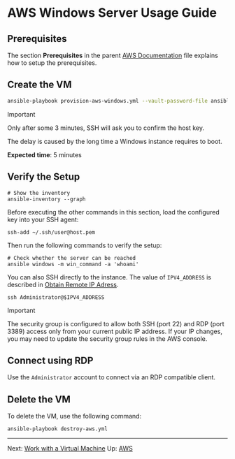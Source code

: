 # AWS Windows Server Usage Guide

## Prerequisites

The section **Prerequisites** in the parent [AWS Documentation](./aws.md) file explains how to setup the prerequisites.

## Create the VM

```bash
ansible-playbook provision-aws-windows.yml --vault-password-file ansible-vault-password.txt
```

> [!IMPORTANT]
> Only after some 3 minutes, SSH will ask you to confirm the host key.
>
> The delay is caused by the long time a Windows instance requires to boot.

**Expected time**: 5 minutes

## Verify the Setup

```shell
# Show the inventory
ansible-inventory --graph
```

Before executing the other commands in this section, load the configured key into your SSH agent:

```shell
ssh-add ~/.ssh/user@host.pem
```

Then run the following commands to verify the setup:

```shell
# Check whether the server can be reached
ansible windows -m win_command -a 'whoami'
```

You can also SSH directly to the instance. The value of `IPV4_ADDRESS` is described in [Obtain Remote IP Adress](../../obtain-remote-ip-address.md).

```shell
ssh Administrator@$IPV4_ADDRESS
```

> [!IMPORTANT]
> The security group is configured to allow both SSH (port 22) and RDP (port 3389) access only from your current public IP address. If your IP changes, you may need to update the security group rules in the AWS console.

## Connect using RDP

Use the `Administrator` account to connect via an RDP compatible client.

## Delete the VM

To delete the VM, use the following command:

```shell
ansible-playbook destroy-aws.yml
```

---

Next: [Work with a Virtual Machine](../work-with-vm.md)
Up: [AWS](./aws.md)
